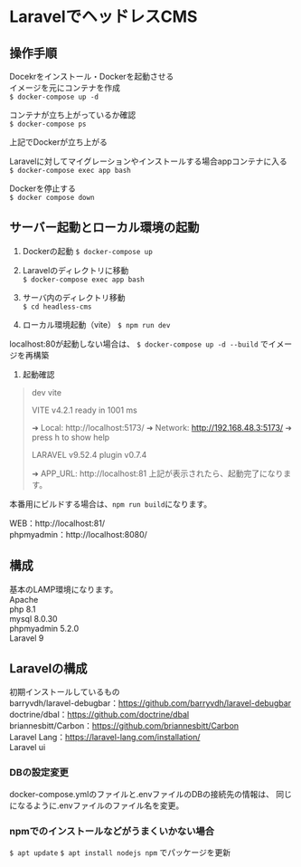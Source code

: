 # LaravelでヘッドレスCMS

## 操作手順  
Docekrをインストール・Dockerを起動させる  
イメージを元にコンテナを作成  
`$ docker-compose up -d`  
  
コンテナが立ち上がっているか確認  
`$ docker-compose ps`  
  
上記でDockerが立ち上がる  
  
Laravelに対してマイグレーションやインストールする場合appコンテナに入る  
`$ docker-compose exec app bash`  
  
Dockerを停止する  
`$ docker compose down`  

## サーバー起動とローカル環境の起動
1. Dockerの起動
`$ docker-compose up`  

2. Laravelのディレクトリに移動  
`$ docker-compose exec app bash`  

3. サーバ内のディレクトリ移動  
`$ cd headless-cms`  

4. ローカル環境起動（vite）
`$ npm run dev`  

localhost:80が起動しない場合は、 
`$ docker-compose up -d --build` でイメージを再構築

1. 起動確認
> dev
> vite
>
>  VITE v4.2.1  ready in 1001 ms
>
>  ➜  Local:   http://localhost:5173/
>  ➜  Network: http://192.168.48.3:5173/
>  ➜  press h to show help
>
>  LARAVEL v9.52.4  plugin v0.7.4
>
>  ➜  APP_URL: http://localhost:81
上記が表示されたら、起動完了になります。

本番用にビルドする場合は、`npm run build`になります。
  
WEB：http://localhost:81/  
phpmyadmin：http://localhost:8080/  
  
## 構成  
基本のLAMP環境になります。  
Apache  
php 8.1  
mysql 8.0.30  
phpmyadmin 5.2.0  
Laravel 9  

## Laravelの構成  
初期インストールしているもの  
barryvdh/laravel-debugbar：https://github.com/barryvdh/laravel-debugbar  
doctrine/dbal：https://github.com/doctrine/dbal  
briannesbitt/Carbon：https://github.com/briannesbitt/Carbon  
Laravel Lang：https://laravel-lang.com/installation/  
Laravel ui

### DBの設定変更  
docker-compose.ymlのファイルと.envファイルのDBの接続先の情報は、
同じになるように.envファイルのファイル名を変更。


### npmでのインストールなどがうまくいかない場合
`$ apt update`
`$ apt install nodejs npm`
でパッケージを更新